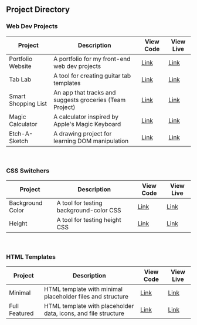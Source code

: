 ## Project Directory

### Web Dev Projects

| Project             | Description                                              | View Code                                                             | View Live                                           |
| ------------------- | -------------------------------------------------------- | --------------------------------------------------------------------- | --------------------------------------------------- |
| Portfolio Website   | A portfolio for my front-end web dev projects            | [Link](https://github.com/andentx/front-end-portfolio)                | [Link](https://andrewdent.dev)                      |
| Tab Lab             | A tool for creating guitar tab templates                 | [Link](https://github.com/andentx/tab-lab)                            | [Link](https://tab-lab.vercel.app)                  |
| Smart Shopping List | An app that tracks and suggests groceries (Team Project) | [Link](https://github.com/the-collab-lab/tcl-46-smart-shopping-list/) | [Link](https://tcl-46-smart-shopping-list.web.app/) |
| Magic Calculator    | A calculator inspired by Apple's Magic Keyboard          | [Link](https://github.com/andentx/magic-calculator)                   | [Link](https://andentx.github.io/magic-calculator/) |
| Etch-A-Sketch       | A drawing project for learning DOM manipulation          | [Link](https://github.com/andentx/etch-a-sketch)                      | [Link](https://andentx.github.io/etch-a-sketch/)    |

<br>

### CSS Switchers

| Project          | Description                             | View Code                                                            | View Live                                                            |
| ---------------- | --------------------------------------- | -------------------------------------------------------------------- | -------------------------------------------------------------------- |
| Background Color | A tool for testing background-color CSS | [Link](https://github.com/andentx/css-switcher-background-color)     | [Link](https://andentx.github.io/css-switcher-background-color/)     |
| Height           | A tool for testing height CSS           | [Link](https://github.com/andentx/css-switcher-html-and-body-height) | [Link](https://andentx.github.io/css-switcher-html-and-body-height/) |

<br>

### HTML Templates

| Project       | Description                                                    | View Code                                                   | View Live                                                   |
| ------------- | -------------------------------------------------------------- | ----------------------------------------------------------- | ----------------------------------------------------------- |
| Minimal       | HTML template with minimal placeholder files and structure     | [Link](https://github.com/andentx/html-boilerplate-minimal) | [Link](https://andentx.github.io/html-boilerplate-minimal/) |
| Full Featured | HTML template with placeholder data, icons, and file structure | [Link](https://github.com/andentx/html-boilerplate-full)    | [Link](https://andentx.github.io/html-boilerplate-full/)    |

<br>
